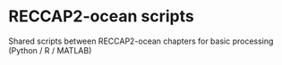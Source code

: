 # RECCAP2-ocean scripts

Shared scripts between RECCAP2-ocean chapters for basic processing (Python / R / MATLAB)
